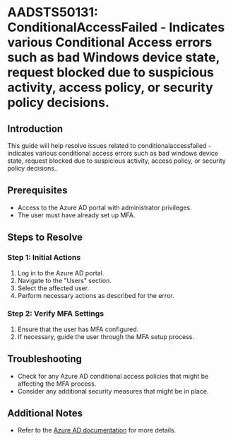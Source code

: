 # AADSTS50131: ConditionalAccessFailed - Indicates various Conditional Access errors such as bad Windows device state, request blocked due to suspicious activity, access policy, or security policy decisions.

## Introduction
This guide will help resolve issues related to conditionalaccessfailed - indicates various conditional access errors such as bad windows device state, request blocked due to suspicious activity, access policy, or security policy decisions..

## Prerequisites
- Access to the Azure AD portal with administrator privileges.
- The user must have already set up MFA.

## Steps to Resolve

### Step 1: Initial Actions
1. Log in to the Azure AD portal.
2. Navigate to the "Users" section.
3. Select the affected user.
4. Perform necessary actions as described for the error.

### Step 2: Verify MFA Settings
1. Ensure that the user has MFA configured.
2. If necessary, guide the user through the MFA setup process.

## Troubleshooting
- Check for any Azure AD conditional access policies that might be affecting the MFA process.
- Consider any additional security measures that might be in place.

## Additional Notes
- Refer to the [Azure AD documentation](https://learn.microsoft.com/en-us/azure/active-directory/) for more details.
